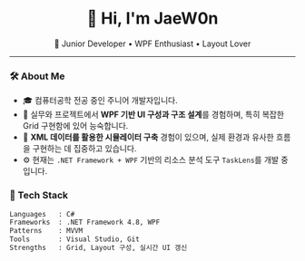 <h1 align="center">👋 Hi, I'm JaeW0n</h1>
<p align="center">
  🧩 Junior Developer • WPF Enthusiast • Layout Lover
</p>

---

### 🛠️ About Me

- 🎓 컴퓨터공학 전공 중인 주니어 개발자입니다.
- 🧩 실무와 프로젝트에서 **WPF 기반 UI 구성과 구조 설계**를 경험하며, 특히 복잡한 Grid 구현함에 있어 능숙합니다.
- 💾 **XML 데이터를 활용한 시뮬레이터 구축** 경험이 있으며, 실제 환경과 유사한 흐름을 구현하는 데 집중하고 있습니다.
- ⚙️ 현재는 `.NET Framework + WPF` 기반의 리소스 분석 도구 `TaskLens`를 개발 중입니다.


### 🧰 Tech Stack

```txt
Languages   : C#
Frameworks  : .NET Framework 4.8, WPF
Patterns    : MVVM
Tools       : Visual Studio, Git
Strengths   : Grid, Layout 구성, 실시간 UI 갱신
